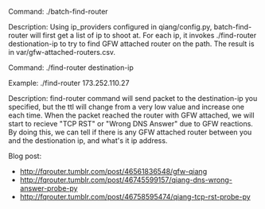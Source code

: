 Command: ./batch-find-router

Description: Using ip_providers configured in qiang/config.py, batch-find-router will first get a list of ip to shoot at.
For each ip, it invokes ./find-router destionation-ip to try to find GFW attached router on the path. The result
is in var/gfw-attached-routers.csv.

Command: ./find-router destination-ip

Example: ./find-router 173.252.110.27

Description: find-router command will send packet to the destination-ip you specified, but the ttl will 
change from a very low value and increase one each time. When the packet reached the router with GFW
attached, we will start to recieve "TCP RST" or "Wrong DNS Answer" due to GFW reactions. By doing this, we
can tell if there is any GFW attached router between you and the destionation ip, and what's it ip address.

Blog post:

* http://fqrouter.tumblr.com/post/46561836548/gfw-qiang
* http://fqrouter.tumblr.com/post/46745599157/qiang-dns-wrong-answer-probe-py
* http://fqrouter.tumblr.com/post/46758595474/qiang-tcp-rst-probe-py